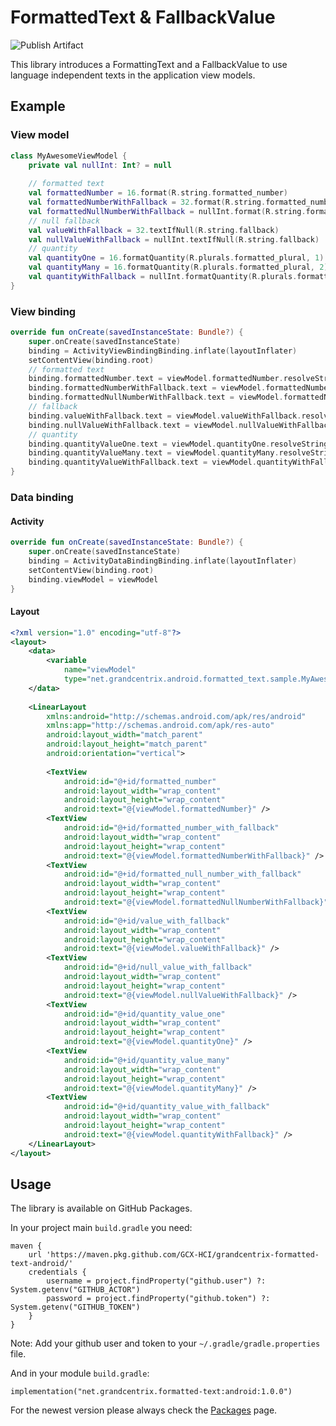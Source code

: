   
# FormattedText & FallbackValue  
  ![Publish Artifact](https://github.com/GCX-HCI/grandcentrix-formatted-text-android/workflows/Publish%20Artifact/badge.svg)    
    
This library introduces a FormattingText and a FallbackValue to use language independent texts in the application view models.     
    
## Example  
 
### View model

```kotlin
class MyAwesomeViewModel {    
    private val nullInt: Int? = null    
    
    // formatted text
    val formattedNumber = 16.format(R.string.formatted_number)
    val formattedNumberWithFallback = 32.format(R.string.formatted_number, R.string.fallback)
    val formattedNullNumberWithFallback = nullInt.format(R.string.formatted_number, R.string.fallback)
    // null fallback
    val valueWithFallback = 32.textIfNull(R.string.fallback)
    val nullValueWithFallback = nullInt.textIfNull(R.string.fallback)
    // quantity
    val quantityOne = 16.formatQuantity(R.plurals.formatted_plural, 1)
    val quantityMany = 16.formatQuantity(R.plurals.formatted_plural, 2)
    val quantityWithFallback = nullInt.formatQuantity(R.plurals.formatted_plural, 2, R.string.fallback)
}
``` 

### View binding

```kotlin
override fun onCreate(savedInstanceState: Bundle?) {    
    super.onCreate(savedInstanceState)    
    binding = ActivityViewBindingBinding.inflate(layoutInflater)    
    setContentView(binding.root)    
    // formatted text
    binding.formattedNumber.text = viewModel.formattedNumber.resolveString(this)
    binding.formattedNumberWithFallback.text = viewModel.formattedNumberWithFallback.resolveString(this)    
    binding.formattedNullNumberWithFallback.text = viewModel.formattedNullNumberWithFallback.resolveString(this)
    // fallback    
    binding.valueWithFallback.text = viewModel.valueWithFallback.resolveString(this)
    binding.nullValueWithFallback.text = viewModel.nullValueWithFallback.resolveString(this)
    // quantity
    binding.quantityValueOne.text = viewModel.quantityOne.resolveString(this)
    binding.quantityValueMany.text = viewModel.quantityMany.resolveString(this)
    binding.quantityValueWithFallback.text = viewModel.quantityWithFallback.resolveString(this)
}
```

### Data binding

#### Activity

```kotlin
override fun onCreate(savedInstanceState: Bundle?) {    
    super.onCreate(savedInstanceState)    
    binding = ActivityDataBindingBinding.inflate(layoutInflater)    
    setContentView(binding.root)    
    binding.viewModel = viewModel 
}
```

#### Layout

```XML     
<?xml version="1.0" encoding="utf-8"?>
<layout>        
    <data>    
        <variable
            name="viewModel"
            type="net.grandcentrix.android.formatted_text.sample.MyAwesomeViewModel" />
	</data>    
    
    <LinearLayout
	    xmlns:android="http://schemas.android.com/apk/res/android"  
	    xmlns:app="http://schemas.android.com/apk/res-auto"
	    android:layout_width="match_parent"
	    android:layout_height="match_parent"
	    android:orientation="vertical">
        
        <TextView
            android:id="@+id/formatted_number"
            android:layout_width="wrap_content"
            android:layout_height="wrap_content"
            android:text="@{viewModel.formattedNumber}" />
        <TextView
            android:id="@+id/formatted_number_with_fallback"
            android:layout_width="wrap_content"
            android:layout_height="wrap_content"
            android:text="@{viewModel.formattedNumberWithFallback}" />
        <TextView
            android:id="@+id/formatted_null_number_with_fallback"
            android:layout_width="wrap_content"
            android:layout_height="wrap_content"
            android:text="@{viewModel.formattedNullNumberWithFallback}" />
        <TextView
            android:id="@+id/value_with_fallback"
            android:layout_width="wrap_content"
            android:layout_height="wrap_content"
            android:text="@{viewModel.valueWithFallback}" />
        <TextView
            android:id="@+id/null_value_with_fallback"
            android:layout_width="wrap_content"
            android:layout_height="wrap_content"
            android:text="@{viewModel.nullValueWithFallback}" />
        <TextView
            android:id="@+id/quantity_value_one"
            android:layout_width="wrap_content"
            android:layout_height="wrap_content"
            android:text="@{viewModel.quantityOne}" />
        <TextView
            android:id="@+id/quantity_value_many"
            android:layout_width="wrap_content"
            android:layout_height="wrap_content"
            android:text="@{viewModel.quantityMany}" />
        <TextView
            android:id="@+id/quantity_value_with_fallback"
            android:layout_width="wrap_content"
            android:layout_height="wrap_content"
            android:text="@{viewModel.quantityWithFallback}" />
    </LinearLayout>
</layout>  
```

## Usage

The library is available on GitHub Packages.    
    
In your project main `build.gradle` you need:    
```
maven {
    url 'https://maven.pkg.github.com/GCX-HCI/grandcentrix-formatted-text-android/'
    credentials {
        username = project.findProperty("github.user") ?: System.getenv("GITHUB_ACTOR")
        password = project.findProperty("github.token") ?: System.getenv("GITHUB_TOKEN")
    }
}
```
Note: Add your github user and token to your `~/.gradle/gradle.properties` file.    

And in your module `build.gradle`:    
    
```
implementation("net.grandcentrix.formatted-text:android:1.0.0")
```    

 For the newest version please always check the [Packages](https://github.com/GCX-HCI/grandcentrix-formatted-text-android/packages) page.